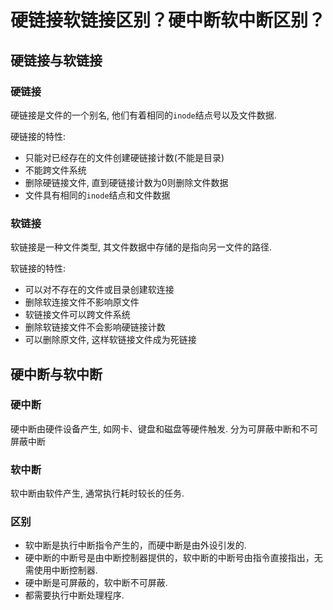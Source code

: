 # 硬链接软链接区别？硬中断软中断区别？

## 硬链接与软链接

### 硬链接

硬链接是文件的一个别名, 他们有着相同的`inode`结点号以及文件数据. 

硬链接的特性:
  - 只能对已经存在的文件创建硬链接计数(不能是目录)
  - 不能跨文件系统
  - 删除硬链接文件, 直到硬链接计数为0则删除文件数据
  - 文件具有相同的`inode`结点和文件数据

### 软链接

软链接是一种文件类型, 其文件数据中存储的是指向另一文件的路径. 

软链接的特性:
  - 可以对不存在的文件或目录创建软连接
  - 删除软连接文件不影响原文件
  - 软链接文件可以跨文件系统
  - 删除软链接文件不会影响硬链接计数
  - 可以删除原文件, 这样软链接文件成为死链接

## 硬中断与软中断

### 硬中断

硬中断由硬件设备产生, 如网卡、键盘和磁盘等硬件触发. 分为可屏蔽中断和不可屏蔽中断

### 软中断

软中断由软件产生, 通常执行耗时较长的任务.

### 区别

- 软中断是执行中断指令产生的，而硬中断是由外设引发的.
- 硬中断的中断号是由中断控制器提供的，软中断的中断号由指令直接指出，无需使用中断控制器.
- 硬中断是可屏蔽的，软中断不可屏蔽.
- 都需要执行中断处理程序.
